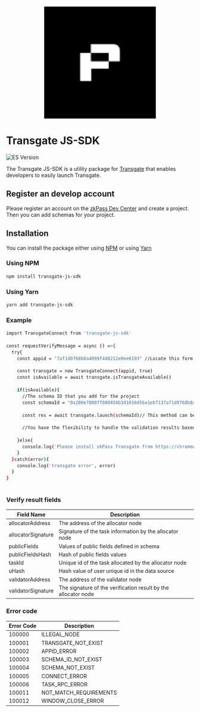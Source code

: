 <p align="center">
  <img src="assets/logo.png" width="300" alt="transgate-js-sdk.js" />
</p>

# Transgate JS-SDK

![ES Version](https://img.shields.io/badge/ES-2020-yellow)

The Transgate JS-SDK is a utility package for [Transgate](https://chromewebstore.google.com/detail/zkpass-transgate/afkoofjocpbclhnldmmaphappihehpma) that enables developers to easily launch Transgate.

## Register an develop account

Please register an account on the [zkPass Dev Center](https://dev.zkapss.org/dashboard) and create a project. Then you can add schemas for your project.

## Installation

You can install the package either using [NPM](https://www.npmjs.com/package/transgate-js-sdk) or using [Yarn](https://yarnpkg.com/package/transgate-js-sdk)

### Using NPM

```bash
npm install transgate-js-sdk
```

### Using Yarn

```bash
yarn add transgate-js-sdk
```

### Example
```bash
import TransgateConnect from 'transgate-js-sdk'

const requestVerifyMessage = async () =>{
  try{
    const appid = "7af1d0768b8a4099f4d0212e0ee6193" //Locate this form on the development platform

    const transgate = new TransgateConnect(appid, true)
    const isAvailable = await transgate.isTransgateAvailable()

    if(isAvailable){
      //The schema ID that you add for the project
      const schemaId = "0x280e70807f080458b3d1016d56a1eb7137af1d0768b8a4099f4d0212e0ee6193"

      const res = await transgate.launch(schemaId)// This method can be invoked in a loop when dealing with multiple schemas

      //You have the flexibility to handle the validation results based on your requirements.        

    }else{
      console.log('Please install zkPass Transgate from https://chromewebstore.google.com/detail/zkpass-transgate/afkoofjocpbclhnldmmaphappihehpma')
    }
  }catch(error){
    console.log('transgate error', error)
  }
}
  
```

### Verify result fields

| Field Name                    | Description                                                         | 
| ----------------------------- | ------------------------------------------------------------------- |
| allocatorAddress              | The address of the allocator node                                   |
| allocatorSignature            | Signature of the task information by the allocator node             |
| publicFields                  | Values of public fields defined in schema                           |                               
| publicFieldsHash              | Hash of public fields values                                        |                               
| taskId                        | Unique id of the task allocated by the allocator node               |                               
| uHash                         | Hash value of user unique id in the data source                     |
| validatorAddress              | The address of the validator node                                   |                               
| validatorSignature            | The signature of the verification result by the allocator node      |   

### Error code

| Error Code         | Description                      | 
| ------------------ | -------------------------------- |
| 100000             | ILLEGAL_NODE                     |
| 100001             | TRANSGATE_NOT_EXIST              |
| 100002             | APPID_ERROR                      |                               
| 100003             | SCHEMA_ID_NOT_EXIST              |                               
| 100004             | SCHEMA_NOT_EXIST                 |                               
| 100005             | CONNECT_ERROR                    |
| 100006             | TASK_RPC_ERROR                   |                               
| 100011             | NOT_MATCH_REQUIREMENTS           |  
| 100012             | WINDOW_CLOSE_ERROR               |  



